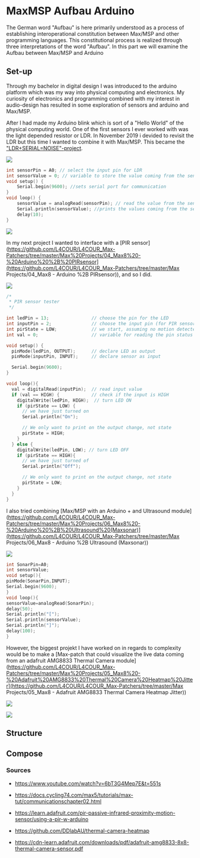 # MaxMSP Aufbau Arduino
The German word "Aufbau" is here primarily understood as a process of establishing interoperational constitution between Max/MSP and other programming languages. This constitutional process is realized through three interpretations of the word "Aufbau". In this part we will examine the Aufbau between Max/MSP and Arduino

## Set-up

Through my bachelor in digital design I was introduced to the arduino platform which was my way into physical computing and electronics. My curiosity of electronics and programming combined with my interest in audio-design has resulted in some exploration of sensors and arduino and Max/MSP.

After I had made my Arduino blink which is sort of a "Hello World" of the physical computing world. One of the first sensors I ever worked with was the light depended resistor or LDR. In November 2019 i devided to revisit the LDR but this time I wanted to combine it with Max/MSP. This became the ["LDR+SERIAL=NOISE"-project](https://www.instagram.com/p/B3QOtlwhPqA/).

![](https://github.com/L4COUR/L4COUR_Max-Patchers/raw/master/Max%20Projects/03_Max8%20-%20LDR%2BSERIAL%3DNOISE/media/LDR+SERIAL-NOISE-VID.gif)

```C
int sensorPin = A0; // select the input pin for LDR 
int sensorValue = 0; // variable to store the value coming from the sensor 
void setup() { 
	Serial.begin(9600); //sets serial port for communication 
} 
void loop() { 
	sensorValue = analogRead(sensorPin); // read the value from the sensor 
	Serial.println(sensorValue); //prints the values coming from the sensor on the screen 
	delay(10); 
} 
```

![](https://github.com/L4COUR/L4COUR_Max-Patchers/raw/master/Max%20Projects/03_Max8%20-%20LDR%2BSERIAL%3DNOISE/media/Schematic.png)

In my next project I wanted to interface with a [PIR sensor](https://github.com/L4COUR/L4COUR_Max-Patchers/tree/master/Max%20Projects/04_Max8%20-%20Arduino%20%2B%20PIRsensor](https://github.com/L4COUR/L4COUR_Max-Patchers/tree/master/Max Projects/04_Max8 - Arduino %2B PIRsensor)), and so I did.

![](https://github.com/L4COUR/L4COUR_Max-Patchers/raw/master/Max%20Projects/04_Max8%20-%20Arduino%20%2B%20PIRsensor/media/04_Max8%20-%20Arduino%20+%20PIRsensor.png)

```c
/*
 * PIR sensor tester
 */

int ledPin = 13;                // choose the pin for the LED
int inputPin = 2;               // choose the input pin (for PIR sensor)
int pirState = LOW;             // we start, assuming no motion detected
int val = 0;                    // variable for reading the pin status

void setup() {
  pinMode(ledPin, OUTPUT);      // declare LED as output
  pinMode(inputPin, INPUT);     // declare sensor as input

  Serial.begin(9600);
}

void loop(){
  val = digitalRead(inputPin);  // read input value
  if (val == HIGH) {            // check if the input is HIGH
    digitalWrite(ledPin, HIGH);  // turn LED ON
    if (pirState == LOW) {
      // we have just turned on
      Serial.println("On");

      // We only want to print on the output change, not state
      pirState = HIGH;
    }
  } else {
    digitalWrite(ledPin, LOW); // turn LED OFF
    if (pirState == HIGH){
      // we have just turned of
      Serial.println("Off");

      // We only want to print on the output change, not state
      pirState = LOW;
    }
  }
}
```

I also tried combining [Max/MSP with an Arduino + and Ultrasound module](https://github.com/L4COUR/L4COUR_Max-Patchers/tree/master/Max%20Projects/06_Max8%20-%20Arduino%20%2B%20Ultrasound%20(Maxsonar)](https://github.com/L4COUR/L4COUR_Max-Patchers/tree/master/Max Projects/06_Max8 - Arduino %2B Ultrasound (Maxsonar))

![](https://github.com/L4COUR/L4COUR_Max-Patchers/raw/master/Max%20Projects/06_Max8%20-%20Arduino%20%2B%20Ultrasound%20(Maxsonar)/media/Max_arduino_ultrasound.png)

```C
int SonarPin=A0;
int sensorValue;
void setup(){
pinMode(SonarPin,INPUT);
Serial.begin(9600);
}
void loop(){
sensorValue=analogRead(SonarPin);
delay(50);
Serial.println("[");
Serial.println(sensorValue);
Serial.println("]");
delay(100);
}
```

However, the biggest projekt I have worked on in regards to complexity would be to make a [Max-patch that could visualize the live data coming from an adafruit AMG8833 Thermal Camera module](https://github.com/L4COUR/L4COUR_Max-Patchers/tree/master/Max%20Projects/05_Max8%20-%20Adafruit%20AMG8833%20Thermal%20Camera%20Heatmap%20Jitter](https://github.com/L4COUR/L4COUR_Max-Patchers/tree/master/Max Projects/05_Max8 - Adafruit AMG8833 Thermal Camera Heatmap Jitter))

![](https://github.com/L4COUR/L4COUR_Max-Patchers/raw/master/Max%20Projects/05_Max8%20-%20Adafruit%20AMG8833%20Thermal%20Camera%20Heatmap%20Jitter/media/Max_MSP-heating-camera.gif)

![](https://github.com/L4COUR/L4COUR_Max-Patchers/raw/master/Max%20Projects/05_Max8%20-%20Adafruit%20AMG8833%20Thermal%20Camera%20Heatmap%20Jitter/media/Adafruit%20AMG8833%20connected%20to%20Arduino.png)

## Structure



## Compose



### Sources
- https://www.youtube.com/watch?v=6bT3G4Mep7E&t=551s

- https://docs.cycling74.com/max5/tutorials/max-tut/communicationschapter02.html

- https://learn.adafruit.com/pir-passive-infrared-proximity-motion-sensor/using-a-pir-w-arduino

- https://github.com/DDlabAU/thermal-camera-heatmap

- https://cdn-learn.adafruit.com/downloads/pdf/adafruit-amg8833-8x8-thermal-camera-sensor.pdf

  

